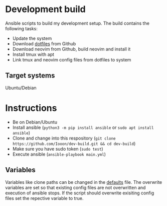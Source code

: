 # Development build

Ansible scripts to build my development setup.
The build contains the following tasks:
- Update the system
- Download [dotfiles](https://github.com/Iooon/dotfiles.git) from Github
- Download neovim from Github, build neovim and install it
- Install tmux with apt
- Link tmux and neovim config files from dotfiles to system

## Target systems

Ubuntu/Debian


# Instructions

- Be on Debian/Ubuntu
- Install ansible (``python3 -m pip install ansible`` or ``sudo apt install ansible``)
- Clone and change into this respository (``git clone https://github.com/Iooon/dev-build.git && cd dev-build``)
- Make sure you have sudo token (``sudo test``)
- Execute ansible (``ansible-playbook main.yml``)

## Variables

Variables like clone paths can be changed in the [defaults](/roles/dev-setup/defaults/main.yml) file.
The overwrite variables are set so that existing config files are not overwritten and execution of ansible stops.
If the script should overwrite exisiting config files set the repective variable to true.

